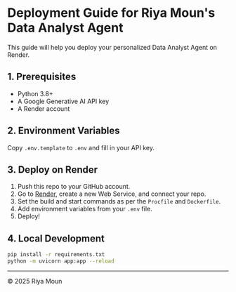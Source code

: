 # Deployment Guide for Riya Moun's Data Analyst Agent

This guide will help you deploy your personalized Data Analyst Agent on Render.

## 1. Prerequisites
- Python 3.8+
- A Google Generative AI API key
- A Render account

## 2. Environment Variables
Copy `.env.template` to `.env` and fill in your API key.

## 3. Deploy on Render
1. Push this repo to your GitHub account.
2. Go to [Render](https://render.com/), create a new Web Service, and connect your repo.
3. Set the build and start commands as per the `Procfile` and `Dockerfile`.
4. Add environment variables from your `.env` file.
5. Deploy!

## 4. Local Development
```sh
pip install -r requirements.txt
python -m uvicorn app:app --reload
```

---
© 2025 Riya Moun

